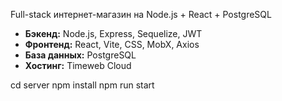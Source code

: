Full-stack интернет-магазин на Node.js + React + PostgreSQL

- **Бэкенд:** Node.js, Express, Sequelize, JWT
- **Фронтенд:** React, Vite, CSS, MobX, Axios
- **База данных:** PostgreSQL
- **Хостинг:** Timeweb Cloud

cd server
npm install
npm run start